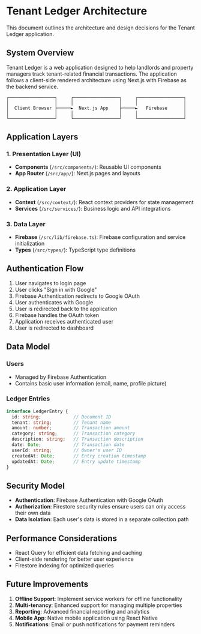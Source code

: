 # Tenant Ledger Architecture

This document outlines the architecture and design decisions for the Tenant Ledger application.

## System Overview

Tenant Ledger is a web application designed to help landlords and property managers track tenant-related financial transactions. The application follows a client-side rendered architecture using Next.js with Firebase as the backend service.

```
┌─────────────────┐     ┌─────────────────┐     ┌─────────────────┐
│                 │     │                 │     │                 │
│  Client Browser ├─────►  Next.js App    ├─────►   Firebase      │
│                 │     │                 │     │                 │
└─────────────────┘     └─────────────────┘     └─────────────────┘
```

## Application Layers

### 1. Presentation Layer (UI)

- **Components** (`/src/components/`): Reusable UI components
- **App Router** (`/src/app/`): Next.js pages and layouts

### 2. Application Layer

- **Context** (`/src/context/`): React context providers for state management
- **Services** (`/src/services/`): Business logic and API integrations

### 3. Data Layer

- **Firebase** (`/src/lib/firebase.ts`): Firebase configuration and service initialization
- **Types** (`/src/types/`): TypeScript type definitions

## Authentication Flow

1. User navigates to login page
2. User clicks "Sign in with Google"
3. Firebase Authentication redirects to Google OAuth
4. User authenticates with Google
5. User is redirected back to the application
6. Firebase handles the OAuth token
7. Application receives authenticated user
8. User is redirected to dashboard

## Data Model

### Users

- Managed by Firebase Authentication
- Contains basic user information (email, name, profile picture)

### Ledger Entries

```typescript
interface LedgerEntry {
  id: string;            // Document ID
  tenant: string;        // Tenant name
  amount: number;        // Transaction amount
  category: string;      // Transaction category
  description: string;   // Transaction description
  date: Date;            // Transaction date
  userId: string;        // Owner's user ID
  createdAt: Date;       // Entry creation timestamp
  updatedAt: Date;       // Entry update timestamp
}
```

## Security Model

- **Authentication**: Firebase Authentication with Google OAuth
- **Authorization**: Firestore security rules ensure users can only access their own data
- **Data Isolation**: Each user's data is stored in a separate collection path

## Performance Considerations

- React Query for efficient data fetching and caching
- Client-side rendering for better user experience
- Firestore indexing for optimized queries

## Future Improvements

1. **Offline Support**: Implement service workers for offline functionality
2. **Multi-tenancy**: Enhanced support for managing multiple properties
3. **Reporting**: Advanced financial reporting and analytics
4. **Mobile App**: Native mobile application using React Native
5. **Notifications**: Email or push notifications for payment reminders
